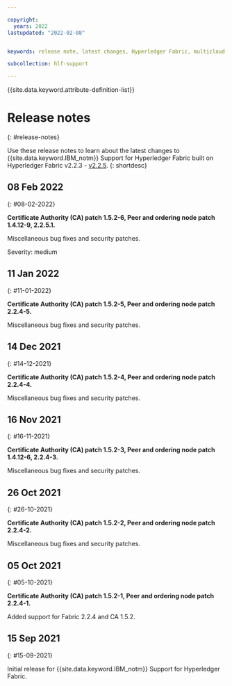 ```yaml
---

copyright:
  years: 2022
lastupdated: "2022-02-08"


keywords: release note, latest changes, Hyperledger Fabric, multicloud

subcollection: hlf-support

---
```


{{site.data.keyword.attribute-definition-list}}



# Release notes
{: #release-notes}

Use these release notes to learn about the latest changes to {{site.data.keyword.IBM_notm}} Support for Hyperledger Fabric built on Hyperledger Fabric v2.2.3 - [v2.2.5](https://github.com/hyperledger/fabric/releases/tag/v2.2.5).
{: shortdesc}


## 08 Feb 2022
{: #08-02-2022}

**Certificate Authority (CA) patch 1.5.2-6, Peer and ordering node patch 1.4.12-9, 2.2.5.1.**

Miscellaneous bug fixes and security patches.

Severity: medium


## 11 Jan 2022
{: #11-01-2022}

**Certificate Authority (CA) patch 1.5.2-5, Peer and ordering node patch 2.2.4-5.**

Miscellaneous bug fixes and security patches.


## 14 Dec 2021
{: #14-12-2021}

**Certificate Authority (CA) patch 1.5.2-4, Peer and ordering node patch 2.2.4-4.**

Miscellaneous bug fixes and security patches.


## 16 Nov 2021
{: #16-11-2021}

**Certificate Authority (CA) patch 1.5.2-3, Peer and ordering node patch 1.4.12-6, 2.2.4-3.**

Miscellaneous bug fixes and security patches.


## 26 Oct 2021
{: #26-10-2021}

**Certificate Authority (CA) patch 1.5.2-2, Peer and ordering node patch 2.2.4-2.**

Miscellaneous bug fixes and security patches.


## 05 Oct 2021
{: #05-10-2021}

**Certificate Authority (CA) patch 1.5.2-1, Peer and ordering node patch 2.2.4-1.**

Added support for Fabric 2.2.4 and CA 1.5.2.

## 15 Sep 2021
{: #15-09-2021}

Initial release for {{site.data.keyword.IBM_notm}} Support for Hyperledger Fabric.
